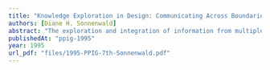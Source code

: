 ```yaml
---
title: "Knowledge Exploration in Design: Communicating Across Boundaries"
authors: [Diane H. Sonnenwald]
abstract: "The exploration and integration of information from multiple domains is increasingly important in the design process. For example, many engineering firms now use concurrent and life-cycle engineering design methods that emphasize the integration of software and mechanical engineering, manufacturing, marketing and distribution, maintenance and repair, disposal and recycling, and application (end-user, knowledge in order to create innovative and competitive artifacts and reduce design and development costs. Discovering how design participants explore and integrate information from multiple domains is a first step towards understanding how information technology could enhance this process. Based on field studies of four design situations in architecture, expert systems. telecommunications. and engineering design, this paper presents boundary spanning roles that emerge in the design context to support knowledge exploration. These roles provide access to information as well as filter and translate information across organizational, task. discipline, and personal boundaries. This paper further proposes a cognitive work model that could be implemented in information technology to support the boundary spanning roles design participants develop to cope with the complexity of knowledge exploration. This type of information system would support boundary spanning by providing advice on boundary spanning strategies, answering queries and presenting information based on boundary spanning roles, and performing gatekeeping functions."
publishedAt: "ppig-1995"
year: 1995
url_pdf: "files/1995-PPIG-7th-Sonnenwald.pdf"
---
```

